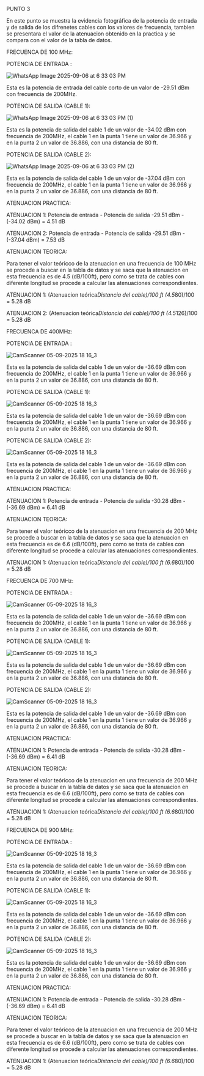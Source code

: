 PUNTO 3

En este punto se muestra la evidencia fotográfica de la potencia de entrada y de salida de los difrenetes cables con los valores de frecuencia, tambien se presentara el valor de la atenuacion obtenido en la practica y se compara con el valor de la tabla de datos.

FRECUENCA DE 100 MHz:

POTENCIA DE ENTRADA :

![WhatsApp Image 2025-09-06 at 6 33 03 PM](https://github.com/user-attachments/assets/f337924d-cdab-4635-92d7-37c08ff32aea)


Esta es la potencia de entrada del cable corto  de un valor de -29.51 dBm con frecuencia de 200MHz.

POTENCIA DE SALIDA (CABLE 1):

![WhatsApp Image 2025-09-06 at 6 33 03 PM (1)](https://github.com/user-attachments/assets/0e658518-2a29-47bd-8e45-23a9b2957045)


Esta es la potencia de salida del cable 1  de un valor de -34.02 dBm con frecuencia de 200MHz, el cable 1 en la punta 1 tiene un valor de 36.966 y en la punta 2 un valor de 36.886, con una distancia de 80 ft.


POTENCIA DE SALIDA (CABLE 2):

![WhatsApp Image 2025-09-06 at 6 33 03 PM (2)](https://github.com/user-attachments/assets/f759bda5-0e2d-4916-955b-9fe4ef409f78)


Esta es la potencia de salida del cable 1  de un valor de -37.04 dBm con frecuencia de 200MHz, el cable 1 en la punta 1 tiene un valor de 36.966 y en la punta 2 un valor de 36.886, con una distancia de 80 ft.


ATENUACION PRACTICA:

ATENUACION 1: Potencia de entrada - Potencia de salida 
-29.51 dBm - (-34.02 dBm) = 4.51 dB

ATENUACION 2: Potencia de entrada - Potencia de salida 
-29.51 dBm - (-37.04 dBm) = 7.53 dB


ATENUACION TEORICA:

Para tener el valor teóricco de la atenuacion en una frecuencia de 100 MHz se procede a buscar en la tabla de datos y se saca que la atenuacion en esta frecuencia es de 4.5 (dB/100ft), pero como se trata de cables con diferente longitud se procede a calcular las atenuaciones correspondientes.

ATENUACION 1: (Atenuacion teórica*Distancia del cable)/100 ft
 (4.5*80)/100  = 5.28 dB 
 
ATENUACION 2: (Atenuacion teórica*Distancia del cable)/100 ft
 (4.5*126)/100  = 5.28 dB 

FRECUENCA DE 400MHz:

POTENCIA DE ENTRADA :

![CamScanner 05-09-2025 18 16_3](https://github.com/user-attachments/assets/59e193c1-53c0-4fbe-8c91-b4b7e9209156)

Esta es la potencia de salida del cable 1  de un valor de -36.69 dBm con frecuencia de 200MHz, el cable 1 en la punta 1 tiene un valor de 36.966 y en la punta 2 un valor de 36.886, con una distancia de 80 ft.

POTENCIA DE SALIDA (CABLE 1):

![CamScanner 05-09-2025 18 16_3](https://github.com/user-attachments/assets/59e193c1-53c0-4fbe-8c91-b4b7e9209156)

Esta es la potencia de salida del cable 1  de un valor de -36.69 dBm con frecuencia de 200MHz, el cable 1 en la punta 1 tiene un valor de 36.966 y en la punta 2 un valor de 36.886, con una distancia de 80 ft.


POTENCIA DE SALIDA (CABLE 2):

![CamScanner 05-09-2025 18 16_3](https://github.com/user-attachments/assets/59e193c1-53c0-4fbe-8c91-b4b7e9209156)

Esta es la potencia de salida del cable 1  de un valor de -36.69 dBm con frecuencia de 200MHz, el cable 1 en la punta 1 tiene un valor de 36.966 y en la punta 2 un valor de 36.886, con una distancia de 80 ft.


ATENUACION PRACTICA:

ATENUACION 1: Potencia de entrada - Potencia de salida 
-30.28 dBm - (-36.69 dBm) = 6.41 dB



ATENUACION TEORICA:

Para tener el valor teóricco de la atenuacion en una frecuencia de 200 MHz se procede a buscar en la tabla de datos y se saca que la atenuacion en esta frecuencia es de 6.6 (dB/100ft), pero como se trata de cables con diferente longitud se procede a calcular las atenuaciones correspondientes.

ATENUACION 1: (Atenuacion teórica*Distancia del cable)/100 ft
 (6.6*80)/100  = 5.28 dB 

FRECUENCA DE 700 MHz:

POTENCIA DE ENTRADA :

![CamScanner 05-09-2025 18 16_3](https://github.com/user-attachments/assets/59e193c1-53c0-4fbe-8c91-b4b7e9209156)

Esta es la potencia de salida del cable 1  de un valor de -36.69 dBm con frecuencia de 200MHz, el cable 1 en la punta 1 tiene un valor de 36.966 y en la punta 2 un valor de 36.886, con una distancia de 80 ft.

POTENCIA DE SALIDA (CABLE 1):

![CamScanner 05-09-2025 18 16_3](https://github.com/user-attachments/assets/59e193c1-53c0-4fbe-8c91-b4b7e9209156)

Esta es la potencia de salida del cable 1  de un valor de -36.69 dBm con frecuencia de 200MHz, el cable 1 en la punta 1 tiene un valor de 36.966 y en la punta 2 un valor de 36.886, con una distancia de 80 ft.


POTENCIA DE SALIDA (CABLE 2):

![CamScanner 05-09-2025 18 16_3](https://github.com/user-attachments/assets/59e193c1-53c0-4fbe-8c91-b4b7e9209156)

Esta es la potencia de salida del cable 1  de un valor de -36.69 dBm con frecuencia de 200MHz, el cable 1 en la punta 1 tiene un valor de 36.966 y en la punta 2 un valor de 36.886, con una distancia de 80 ft.


ATENUACION PRACTICA:

ATENUACION 1: Potencia de entrada - Potencia de salida 
-30.28 dBm - (-36.69 dBm) = 6.41 dB



ATENUACION TEORICA:

Para tener el valor teóricco de la atenuacion en una frecuencia de 200 MHz se procede a buscar en la tabla de datos y se saca que la atenuacion en esta frecuencia es de 6.6 (dB/100ft), pero como se trata de cables con diferente longitud se procede a calcular las atenuaciones correspondientes.

ATENUACION 1: (Atenuacion teórica*Distancia del cable)/100 ft
 (6.6*80)/100  = 5.28 dB 
 
FRECUENCA DE 900 MHz:

POTENCIA DE ENTRADA :

![CamScanner 05-09-2025 18 16_3](https://github.com/user-attachments/assets/59e193c1-53c0-4fbe-8c91-b4b7e9209156)

Esta es la potencia de salida del cable 1  de un valor de -36.69 dBm con frecuencia de 200MHz, el cable 1 en la punta 1 tiene un valor de 36.966 y en la punta 2 un valor de 36.886, con una distancia de 80 ft.

POTENCIA DE SALIDA (CABLE 1):

![CamScanner 05-09-2025 18 16_3](https://github.com/user-attachments/assets/59e193c1-53c0-4fbe-8c91-b4b7e9209156)

Esta es la potencia de salida del cable 1  de un valor de -36.69 dBm con frecuencia de 200MHz, el cable 1 en la punta 1 tiene un valor de 36.966 y en la punta 2 un valor de 36.886, con una distancia de 80 ft.


POTENCIA DE SALIDA (CABLE 2):

![CamScanner 05-09-2025 18 16_3](https://github.com/user-attachments/assets/59e193c1-53c0-4fbe-8c91-b4b7e9209156)

Esta es la potencia de salida del cable 1  de un valor de -36.69 dBm con frecuencia de 200MHz, el cable 1 en la punta 1 tiene un valor de 36.966 y en la punta 2 un valor de 36.886, con una distancia de 80 ft.


ATENUACION PRACTICA:

ATENUACION 1: Potencia de entrada - Potencia de salida 
-30.28 dBm - (-36.69 dBm) = 6.41 dB



ATENUACION TEORICA:

Para tener el valor teóricco de la atenuacion en una frecuencia de 200 MHz se procede a buscar en la tabla de datos y se saca que la atenuacion en esta frecuencia es de 6.6 (dB/100ft), pero como se trata de cables con diferente longitud se procede a calcular las atenuaciones correspondientes.

ATENUACION 1: (Atenuacion teórica*Distancia del cable)/100 ft
 (6.6*80)/100  = 5.28 dB 
